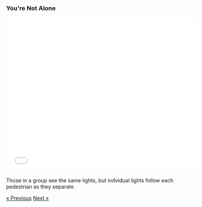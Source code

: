 ### You're Not Alone

<div class="text-center">
  <iframe src="./not-alone.html" style="width: 520px; height: 420px; border: 0px" align="center"></iframe>
  <p class="lead">
    Those in a group see the same lights, but indvidual lights follow each pedestrian as they separate.
  </p>
  <a class="btn btn-primary btn-lg" tabindex="-1" role="button"  href="/scenario/no-sneaking">&laquo; Previous</a>
  <a class="btn btn-primary btn-lg" tabindex="-1" role="button"  href="/scenario/no-sneaking">Next &raquo;</a>
</div>
